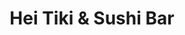 ---
layout: place
title: "Hei Tiki & Sushi Bar"
permalink: /new-york/astoria/hei-tiki-sushi-bar.html
stateAbbr: NY
stateName: New York
cityName: Astoria
seo:
  name: "Hei Tiki & Sushi Bar"
  type: Restaurant
  links: https://www.instagram.com/heitikinyc?igsh=aWludmhtdTFueHM=
description: "Hei Tiki & Sushi Bar serves delicious sushi in Astoria, New York. Try fresh Japanese dishes for a great dining experience. Available for takeout, delivery, lunch, and dinner."
place_id: ChIJIRF9O0hfwokRnhQGHXWCinE
photos:
  - name: >-
      places/ChIJIRF9O0hfwokRnhQGHXWCinE/photos/AeeoHcIxt2lYjrqj8GLToBC4AEsPXEjnvG2LP2ZgrZd51kCpTvJU5bdjt1w6Sb22u16U7kbY6EgjwKz_vjMjI3S0Gm6kJOM2IZQiiUZquO5EQyJ7FlwROYxeZupNHPFfG-0U67ijn901dQ_C35R3LHFGs7sDUsLhAkZH8sOwXl7YQoMT7RfKpQHgjDVJaZhx6apB4BadELf3BjR47VN3a5m0jgZNdPHDZ3pYVgpttLIeZxE5hw2ZSraUcnZR7iVGl4SO1muhXUjB31mqZ53uhZhFeK2df6KuxnQChJK8k4Ec0uOfqQ
    widthPx: 600
    heightPx: 800
    authorAttributions:
      - displayName: Hei Tiki & Sushi Bar
        uri: https://maps.google.com/maps/contrib/114041712858237969786
        photoUri: >-
          https://lh3.googleusercontent.com/a-/ALV-UjUcOZFJs-ziY5dZIwAHLWskHaFT-XhPDsvqNCOzW8_YiU0-SzY=s100-p-k-no-mo
    flagContentUri: >-
      https://www.google.com/local/imagery/report/?cb_client=maps_api_places.places_api&image_key=!1e10!2sAF1QipOeVOV1e7ImZNusN6iXh2831mUUBolyz0Pq9jb0&hl=en-US
    googleMapsUri: >-
      https://www.google.com/maps/place//data=!3m4!1e2!3m2!1sAF1QipOeVOV1e7ImZNusN6iXh2831mUUBolyz0Pq9jb0!2e10!4m2!3m1!1s0x89c25f483b7d1121:0x718a82751d06149e
  - name: >-
      places/ChIJIRF9O0hfwokRnhQGHXWCinE/photos/AeeoHcIOENj8EYUwWBmhOr9HqoG8DyyusSeUmhUh34Cvom4KTnhf-hHfT9WZ16G_C_AXgU3q9Yp5az7elUgltvPIGd5PjgDOloq9pTbtlfhFa4L_6CVlN0tvCT7XuYoDJgtxlvbo6e5ZQlD9yXJ2hiW33kQlatt94PMwLxT3BSAW6ldTN6j7M7FZwhmqrJ68EcjyuU0v67zbwX9glJ_TTxirdGGxrH0bBTpmrAaCt6rJFY9UBMln4ejkNjnwIPooIxPYGKboT0mpd2PeeZ-AQUmQWPkHXLUVe0jyrBxwy6Ju-GPIeQ
    widthPx: 2992
    heightPx: 2992
    authorAttributions:
      - displayName: Hei Tiki & Sushi Bar
        uri: https://maps.google.com/maps/contrib/114041712858237969786
        photoUri: >-
          https://lh3.googleusercontent.com/a-/ALV-UjUcOZFJs-ziY5dZIwAHLWskHaFT-XhPDsvqNCOzW8_YiU0-SzY=s100-p-k-no-mo
    flagContentUri: >-
      https://www.google.com/local/imagery/report/?cb_client=maps_api_places.places_api&image_key=!1e10!2sAF1QipM0bKAVYBQXLUi9z4C9wbO8AzdAML0vVDWoTimr&hl=en-US
    googleMapsUri: >-
      https://www.google.com/maps/place//data=!3m4!1e2!3m2!1sAF1QipM0bKAVYBQXLUi9z4C9wbO8AzdAML0vVDWoTimr!2e10!4m2!3m1!1s0x89c25f483b7d1121:0x718a82751d06149e
  - name: >-
      places/ChIJIRF9O0hfwokRnhQGHXWCinE/photos/AeeoHcJYPcJEY-rVAYmD9dZ4XqaHI-91_FqTGZAtThw0WJUTHI_jnWOV4LUMhm2w8WBYSQzEqznMINn3HOVn9AMy0RnJS91EDclZjac1H0r707pzu0fsrETIC-_kyiNWXlW9vOLHzaAf4Tl0i48JXv6WKCyJNtp5WO46s4accPjFwl6SpdgGYa7-PYN_OJkRULYYSa4uMkI7AnFDznCATsKgxuwFsl_0lItU6W2ckMRoH7IGa3gtXBjbVJfcuQaXTensGX2sozZw2t-oRKYVgp-ylmt24-rV0jyktvnix-g-cwkHyrJ22DWfde4YOpiSUyVxkLuFYPjIdbupmU9kAFXUHnR0Umnu3l0qBSbo6cFMTwYzebcH_xYTAWJfnaKMz9S0LhhngWcL0Fl82v5MCpnaw5ww2sEsauwAsHWH7-pnE2qrRA
    widthPx: 3024
    heightPx: 4032
    authorAttributions:
      - displayName: Alisa D
        uri: https://maps.google.com/maps/contrib/104887905912498571089
        photoUri: >-
          https://lh3.googleusercontent.com/a-/ALV-UjWdg_SpntLjytZ12gp62U7pmvDmA374SLkuYFc5c_BwR2sTuD7m0w=s100-p-k-no-mo
    flagContentUri: >-
      https://www.google.com/local/imagery/report/?cb_client=maps_api_places.places_api&image_key=!1e10!2sCIHM0ogKEICAgMCo9ZO2Zw&hl=en-US
    googleMapsUri: >-
      https://www.google.com/maps/place//data=!3m4!1e2!3m2!1sCIHM0ogKEICAgMCo9ZO2Zw!2e10!4m2!3m1!1s0x89c25f483b7d1121:0x718a82751d06149e
  - name: >-
      places/ChIJIRF9O0hfwokRnhQGHXWCinE/photos/AeeoHcJnJ_lUj6yuX1yInojwmoEgzjgOxO5iPvvoKabc6rnAQ-T30pcjuDQrXiYBUPpaTe8e2QF_u8OS5n3OllIOHe37ThytmWN0GnqnlvGw6cM3Z8iD8-CkWr4i_sUsIZJyebZScEcTlcLjkedKoFEZIr-YVnKf1IKcERWXUKz8u31D5E-qiZGn11ekBwBk24Hqh4ThmZN-F-yCqlp5hk51BlkamYRdQfV40QzhkfqJV5Lixj36rjidndFQcy5B6biuAlAj4V_YyMIWMtGhgR0jQGRsnXjVtH352_hJE_LJMNGRbkBq281Om41jNhQnVqphwZt70tpv823abubfFoxdouNxLJQa24eaKsc4VlPztv0rLtV3gQ7AWpssk_GgQFehReqS6NY7KDSic5LQxzkIRGWCd4zWwkT4aR3cwPV4C5p_qA
    widthPx: 3024
    heightPx: 3024
    authorAttributions:
      - displayName: New York Oganic Garden House
        uri: https://maps.google.com/maps/contrib/107983528910713306636
        photoUri: >-
          https://lh3.googleusercontent.com/a/ACg8ocJqSD4GnqY2uswcMzAbdMdWvYD4-3qZ6kjq4y_2utQkhwDlB7w=s100-p-k-no-mo
    flagContentUri: >-
      https://www.google.com/local/imagery/report/?cb_client=maps_api_places.places_api&image_key=!1e10!2sCIHM0ogKEICAgMCAibHfVQ&hl=en-US
    googleMapsUri: >-
      https://www.google.com/maps/place//data=!3m4!1e2!3m2!1sCIHM0ogKEICAgMCAibHfVQ!2e10!4m2!3m1!1s0x89c25f483b7d1121:0x718a82751d06149e
  - name: >-
      places/ChIJIRF9O0hfwokRnhQGHXWCinE/photos/AeeoHcJQXFNVDVBBXEUHM1A6IA4zmE_52sCmGYCx9xpssEo2ikTKNrKg8dPjmuVOZIDzZ3mLJveCJIBixJGFswKRtEflvK7uYaXzzMTgz5LbrnrOyjYq4Ew7bdCVoT9AhYjaRGXQG2Q9ksEg4d0pxZatmnaloxptsTcFJCzc4Tmlw8wjQBXRQFZDtM6fmNUu52foyDyX2zWS3Nn75TZ2qI1zUZTGSWzzXvVn2GEI-nJLxwG6U1FvAo1YtaqKwrgFm128iCr3g-ExL304lxFT1gAQoa4L3axxY4Xs1VTATpCi5LCXvQ
    widthPx: 2992
    heightPx: 2992
    authorAttributions:
      - displayName: Hei Tiki & Sushi Bar
        uri: https://maps.google.com/maps/contrib/114041712858237969786
        photoUri: >-
          https://lh3.googleusercontent.com/a-/ALV-UjUcOZFJs-ziY5dZIwAHLWskHaFT-XhPDsvqNCOzW8_YiU0-SzY=s100-p-k-no-mo
    flagContentUri: >-
      https://www.google.com/local/imagery/report/?cb_client=maps_api_places.places_api&image_key=!1e10!2sAF1QipOiQ0PGGagnYO-Gz80CkILVl2q6uVbx6i_Wu6DD&hl=en-US
    googleMapsUri: >-
      https://www.google.com/maps/place//data=!3m4!1e2!3m2!1sAF1QipOiQ0PGGagnYO-Gz80CkILVl2q6uVbx6i_Wu6DD!2e10!4m2!3m1!1s0x89c25f483b7d1121:0x718a82751d06149e
  - name: >-
      places/ChIJIRF9O0hfwokRnhQGHXWCinE/photos/AeeoHcIO2kvsrkcczkDONNrwYBnWsM_6sZ1W3uR84K0NuAqjAG_c63Gvzr41dJriMMwN6HhHNM5h_Vgwk70JpNuKgFg4UdqUNHVMOFD1wzzBiKvyMaSwaVCIZ6TJbG8NwsVAwCXUnPncIAfmvrpdBXTIbiwoEH8y1CKhilnDyyy9Bed-nQoAi5QfiH9YERuqcvNsuGWN0TTgeL-nk7K9LsR56i2HOE4rznID0eLUgJl83LsMftrnu_xMphRi7Y2EzVW7YBR1MOvCQjbZlD3aiJTZht5d2c9dfcrRv0qsGgoU4qwveso1eM0Fr8HV-8b6hPdXiSERaGYKFgzOin4kqcohSySNZ8dPggEMlamNGE85Ho3z09hA0Kfoxu6JomEUw7EjOm2H33a-iu3_bFLHS5m7veWTlmO-XxikmRmJZQSKjE0
    widthPx: 3024
    heightPx: 4032
    authorAttributions:
      - displayName: Pinhwa Su
        uri: https://maps.google.com/maps/contrib/117668222769496555970
        photoUri: >-
          https://lh3.googleusercontent.com/a-/ALV-UjWWD65YW0Ik4_EUVw7qSl01mDz3sMyGbQfe2v6AvLz89yYmSyA3NQ=s100-p-k-no-mo
    flagContentUri: >-
      https://www.google.com/local/imagery/report/?cb_client=maps_api_places.places_api&image_key=!1e10!2sCIHM0ogKEICAgIC775XTVQ&hl=en-US
    googleMapsUri: >-
      https://www.google.com/maps/place//data=!3m4!1e2!3m2!1sCIHM0ogKEICAgIC775XTVQ!2e10!4m2!3m1!1s0x89c25f483b7d1121:0x718a82751d06149e
  - name: >-
      places/ChIJIRF9O0hfwokRnhQGHXWCinE/photos/AeeoHcJy-EsBNRXXLm2h1jCWdTJy3ouSjNKGjx0bYZYxNR8zcTTpHz74bpUaU96e_X9fNsyCAlza68D6FhvrTZjOJTZVY6W3a0Wq2s5JD9JcY-gV8L7Z8sSShvR3_D2GNz1aM5OtADd4TnsrfkRXRpcOYejU1rWmsP0TJSlOTVNRffLNVHVeQwgVvTDscmJMBnDBR5fRo7nKVL5KTuVBQvOmF9Mdgb4SQXmkpC9gQN5RJW6XB8CYEDTxmT4JzMRfnwThJLM2dNtqyJyEN9MT_0l0cBeuTt5OguxKoSRRRHnsM4DTuWQJ-GkoJ_Wc0QJSkMqnJbB1ZSrkZ_hfH-9skMCd7Co9Y2R2BKcX9d6W_hMl93UK8bqN9bgrI6VmDdMqxS9M3Ny6uoRvxo3EA6b_0DJ05DO_5IgIi79oUesG-zm2IXaBGUZ_
    widthPx: 3024
    heightPx: 4032
    authorAttributions:
      - displayName: Yeghia Sounboolian
        uri: https://maps.google.com/maps/contrib/118319772451559129566
        photoUri: >-
          https://lh3.googleusercontent.com/a/ACg8ocJM01e_edIQN0dShzE3YTemB4j0AdAasEUF61tE7CfSFzftOQ=s100-p-k-no-mo
    flagContentUri: >-
      https://www.google.com/local/imagery/report/?cb_client=maps_api_places.places_api&image_key=!1e10!2sCIHM0ogKEICAgMCIyLi46gE&hl=en-US
    googleMapsUri: >-
      https://www.google.com/maps/place//data=!3m4!1e2!3m2!1sCIHM0ogKEICAgMCIyLi46gE!2e10!4m2!3m1!1s0x89c25f483b7d1121:0x718a82751d06149e
  - name: >-
      places/ChIJIRF9O0hfwokRnhQGHXWCinE/photos/AeeoHcJfyGujRV-R4SiKcKdw3lk07O5tfbtlK_9UyiP3P3qreEcSVI_pbOtlO11Vz7Cu5dumtLlv8CvSGOwVyt19gmXdAyTngCckfWK1dNgRf7a6xQ3WAeZyJNnOFbLyncRp9OZFP1o7nMDkE9SiuDXQluO95w8k7_8dI62NShlp_Qe0kZyqYLPbmPlpY5s2xB7ciOhyX9EXaSt8KWs047rWLvZcaXWrq7oTZqiIqh58Wp3ArOCoUZA6XfUuZcTOpO1Qu0Xl9SNlgYMlUrsUtdY5MeIafmM1AtKOsLpS0hk0X_uhQOIa6re95pCOCIHukI1DwcqB3Ti8qEaoovGDCBSq94FkBSLo6RZmshCv7w784T_PLk6JalLoK8_KOYYvyxHEqK9tFxksoyfx1wMuL_hErwmjBH0giyTLJP5KTYCc1KWv5mlJ
    widthPx: 3600
    heightPx: 4800
    authorAttributions:
      - displayName: June’s Journey
        uri: https://maps.google.com/maps/contrib/118316678270980168699
        photoUri: >-
          https://lh3.googleusercontent.com/a/ACg8ocI_m0VfmdJGCKeKieAWA9Wz8HxrXaBFR-uW7StwHtLQ6r46-A=s100-p-k-no-mo
    flagContentUri: >-
      https://www.google.com/local/imagery/report/?cb_client=maps_api_places.places_api&image_key=!1e10!2sCIHM0ogKEICAgIDH2YjA3AE&hl=en-US
    googleMapsUri: >-
      https://www.google.com/maps/place//data=!3m4!1e2!3m2!1sCIHM0ogKEICAgIDH2YjA3AE!2e10!4m2!3m1!1s0x89c25f483b7d1121:0x718a82751d06149e
  - name: >-
      places/ChIJIRF9O0hfwokRnhQGHXWCinE/photos/AeeoHcKfz2QQrWn-JrIGKAPfGwJKLEf4uFXJDzAy0q4NzbCv9BaYTlUUVZJuCpnQgnXKhbU3dikzCzoSTKuc6TfIqS3iSeljbDLW_QiqNdJZJD9gPAdwtSV_9jH984J51nbwqie5Ko9PIf4IMr1VzkuJ1DdnKKK1xQvK1SCtSah418ssuIlGflRP38DNsP5CEyGxfqINawsGusVkIHKs83ZzMzZKGYrQbvA53mB9AfqpEu4Ccak8knlmA0boc6qEAbwQOuqeTaLtbY6yR2E6wuRhL3OHIxL8FQeL56papS6_ulYke04_RiooN6YHSAouKD6jZKOCBJB04ZtSdVpB4keYt3Tbvp9tAM9sqoNM1gRpxD9JYEQSUzBX8VaiC0jeMTgGN9Dq7-axlLej97BtM2vJD_w1UxT6vPbk3iX2cyLxldXFmA
    widthPx: 4800
    heightPx: 3599
    authorAttributions:
      - displayName: JJ Jones
        uri: https://maps.google.com/maps/contrib/111139605921648680928
        photoUri: >-
          https://lh3.googleusercontent.com/a-/ALV-UjU-ynwbX_SquJreIm-8ohIBKxYDvaiV6kOakZhk6TRev8Jwbari=s100-p-k-no-mo
    flagContentUri: >-
      https://www.google.com/local/imagery/report/?cb_client=maps_api_places.places_api&image_key=!1e10!2sCIHM0ogKEICAgICb1qeuZA&hl=en-US
    googleMapsUri: >-
      https://www.google.com/maps/place//data=!3m4!1e2!3m2!1sCIHM0ogKEICAgICb1qeuZA!2e10!4m2!3m1!1s0x89c25f483b7d1121:0x718a82751d06149e
  - name: >-
      places/ChIJIRF9O0hfwokRnhQGHXWCinE/photos/AeeoHcI6D6DOZlenTcJICxPHgqGdEu6G8iTjUsCeFQM6fR64YCOQnwrnyYAWKFsmi_062iutODd8RpdeQXQ9KlaHlCR7PlV9vutfdne-h8pgo5Wv0YtaN66DsoyEYe3m-Gw4HaU1XGjXPvl63ElwMUI3_YzqigQpEIdomvlhSkH_8PoiTbndZhj6QFMBfuhtRA5Zx5i9dxro-MOA1Ok7pDBcRWjbAD68ljBJiSphFQtuJoyJXI9BEAzM8BjYomkfW-2rx-AYfcD6Jnx8OjZGPcLo0HoogUN46n-56knS-ltK-9DT4tmDQA87MAUMxON1AuWUGEPXLrjZJXPa0jkIXG_fL5aPnQ9vhYXJnB2Gi50Ghzmsl3-EY29U2CWxGDnxRVDc3KcUsmcIA7SxXASDSfN5FZF8S5xrU3PKS-J2vZ697nBeMg
    widthPx: 3024
    heightPx: 4032
    authorAttributions:
      - displayName: Hollie Sin
        uri: https://maps.google.com/maps/contrib/104872073071708813250
        photoUri: >-
          https://lh3.googleusercontent.com/a-/ALV-UjUg-MI-lmmLcW9fdNKjJUICjzk0uhVL7PpZfPjaGpm7VHPMMZI=s100-p-k-no-mo
    flagContentUri: >-
      https://www.google.com/local/imagery/report/?cb_client=maps_api_places.places_api&image_key=!1e10!2sCIHM0ogKEICAgIC76tqnFg&hl=en-US
    googleMapsUri: >-
      https://www.google.com/maps/place//data=!3m4!1e2!3m2!1sCIHM0ogKEICAgIC76tqnFg!2e10!4m2!3m1!1s0x89c25f483b7d1121:0x718a82751d06149e
address: 34-20 Broadway, Astoria, NY 11106, USA
street: 34-20 Broadway
city: Astoria
state: NY
zip: '11106'
country: USA
neighborhood: Astoria
latitude: '40.760378'
longitude: '-73.922435'
accessibility_options:
  wheelchairAccessibleEntrance: true
  wheelchairAccessibleSeating: true
business_status: OPERATIONAL
name: Hei Tiki & Sushi Bar
google_maps_links:
  directionsUri: >-
    https://www.google.com/maps/dir//''/data=!4m7!4m6!1m1!4e2!1m2!1m1!1s0x89c25f483b7d1121:0x718a82751d06149e!3e0
  placeUri: https://maps.google.com/?cid=8181495112581649566
  writeAReviewUri: >-
    https://www.google.com/maps/place//data=!4m3!3m2!1s0x89c25f483b7d1121:0x718a82751d06149e!12e1
  reviewsUri: >-
    https://www.google.com/maps/place//data=!4m4!3m3!1s0x89c25f483b7d1121:0x718a82751d06149e!9m1!1b1
  photosUri: >-
    https://www.google.com/maps/place//data=!4m3!3m2!1s0x89c25f483b7d1121:0x718a82751d06149e!10e5
primary_type: Sushi Restaurant
opening_hours:
  regular: null
  current: null
secondary_opening_hours:
  regular:
    weekdayDescriptions: null
    type: null
  current:
    weekdayDescriptions: null
    type: null
phone: (917) 745-0407
price_level: PRICE_LEVEL_MODERATE
price_range: $30 &ndash; $50
rating: '4.6'
rating_count: 0
website: https://www.instagram.com/heitikinyc?igsh=aWludmhtdTFueHM=
reviews:
  - name: >-
      places/ChIJIRF9O0hfwokRnhQGHXWCinE/reviews/ChZDSUhNMG9nS0VJQ0FnTUNRdDd2WEFnEAE
    relativePublishTimeDescription: a month ago
    rating: 5
    text:
      text: >-
        Hei Tiki & Sushi’s Bar is a wonderful place to be. I came here with a
        friend, caught their happy hour. We tried the tacos and the sushi rolls
        & everything was perfect! The drinks & Ernest, the bartender was
        accommodating & kind. I definitely want to come back with more friends.

        Positive vibes ~
      languageCode: en
    originalText:
      text: >-
        Hei Tiki & Sushi’s Bar is a wonderful place to be. I came here with a
        friend, caught their happy hour. We tried the tacos and the sushi rolls
        & everything was perfect! The drinks & Ernest, the bartender was
        accommodating & kind. I definitely want to come back with more friends.

        Positive vibes ~
      languageCode: en
    authorAttribution:
      displayName: Samantha Velez
      uri: https://www.google.com/maps/contrib/114914977247794811150/reviews
      photoUri: >-
        https://lh3.googleusercontent.com/a-/ALV-UjXk7UMwB1AtU_UIvZ00M-7lgFM_cLJNUdlconkyQRRJW1067NTs=s128-c0x00000000-cc-rp-mo-ba3
    publishTime: '2025-03-07T22:45:49.511235Z'
    flagContentUri: >-
      https://www.google.com/local/review/rap/report?postId=ChZDSUhNMG9nS0VJQ0FnTUNRdDd2WEFnEAE&d=17924085&t=1
    googleMapsUri: >-
      https://www.google.com/maps/reviews/data=!4m6!14m5!1m4!2m3!1sChZDSUhNMG9nS0VJQ0FnTUNRdDd2WEFnEAE!2m1!1s0x89c25f483b7d1121:0x718a82751d06149e
  - name: >-
      places/ChIJIRF9O0hfwokRnhQGHXWCinE/reviews/ChdDSUhNMG9nS0VJQ0FnTURJbXRMdDhRRRAB
    relativePublishTimeDescription: in the last week
    rating: 5
    text:
      text: >-
        I absolutely love this place. I’ve been multiple times and have yet to
        have a bad food item. Between the sushi, the noodle bowls and the katsu
        curry, every dish they offer is amazing. The service is so friendly and
        kind, the drinks are incredible and the prices are VERY reasonable. My
        girlfriend and I have had many date nights here, it’s perfect for the
        two of us to get some delicious food or some very fun (and STRONG!) tiki
        concoctions.
      languageCode: en
    originalText:
      text: >-
        I absolutely love this place. I’ve been multiple times and have yet to
        have a bad food item. Between the sushi, the noodle bowls and the katsu
        curry, every dish they offer is amazing. The service is so friendly and
        kind, the drinks are incredible and the prices are VERY reasonable. My
        girlfriend and I have had many date nights here, it’s perfect for the
        two of us to get some delicious food or some very fun (and STRONG!) tiki
        concoctions.
      languageCode: en
    authorAttribution:
      displayName: Bryan Patrick Stoyle
      uri: https://www.google.com/maps/contrib/110694894824439705370/reviews
      photoUri: >-
        https://lh3.googleusercontent.com/a-/ALV-UjX6kBqq1HpEw_e1uqSUw4oN4hij-ouY8DT0jXqU9Tx2GvPx3EEmSg=s128-c0x00000000-cc-rp-mo
    publishTime: '2025-04-09T00:26:37.991784Z'
    flagContentUri: >-
      https://www.google.com/local/review/rap/report?postId=ChdDSUhNMG9nS0VJQ0FnTURJbXRMdDhRRRAB&d=17924085&t=1
    googleMapsUri: >-
      https://www.google.com/maps/reviews/data=!4m6!14m5!1m4!2m3!1sChdDSUhNMG9nS0VJQ0FnTURJbXRMdDhRRRAB!2m1!1s0x89c25f483b7d1121:0x718a82751d06149e
  - name: >-
      places/ChIJIRF9O0hfwokRnhQGHXWCinE/reviews/ChdDSUhNMG9nS0VJQ0FnTURRLThuaW5BRRAB
    relativePublishTimeDescription: 4 weeks ago
    rating: 5
    text:
      text: >-
        Wooo!!! Found a great spot in Queens, fun Tiki drinks and quality sushi,
        sashimi and nice decorations in entire dinning room.


        Team members are so kinds and we think we will return sooner. 10/10 we
        love you!
      languageCode: en
    originalText:
      text: >-
        Wooo!!! Found a great spot in Queens, fun Tiki drinks and quality sushi,
        sashimi and nice decorations in entire dinning room.


        Team members are so kinds and we think we will return sooner. 10/10 we
        love you!
      languageCode: en
    authorAttribution:
      displayName: Krittaphat Waphet
      uri: https://www.google.com/maps/contrib/101086679620781469277/reviews
      photoUri: >-
        https://lh3.googleusercontent.com/a-/ALV-UjXOXNWXjMOiJCVYhjBjyhkHkEEHNiEKOg6xtDhnV__1eXG2rYA=s128-c0x00000000-cc-rp-mo
    publishTime: '2025-03-15T20:33:04.811436Z'
    flagContentUri: >-
      https://www.google.com/local/review/rap/report?postId=ChdDSUhNMG9nS0VJQ0FnTURRLThuaW5BRRAB&d=17924085&t=1
    googleMapsUri: >-
      https://www.google.com/maps/reviews/data=!4m6!14m5!1m4!2m3!1sChdDSUhNMG9nS0VJQ0FnTURRLThuaW5BRRAB!2m1!1s0x89c25f483b7d1121:0x718a82751d06149e
  - name: >-
      places/ChIJIRF9O0hfwokRnhQGHXWCinE/reviews/ChZDSUhNMG9nS0VJQ0FnTUNnbS1ERk5BEAE
    relativePublishTimeDescription: a month ago
    rating: 3
    text:
      text: >-
        Had high hopes for this place given that it opened not that long ago.
        The food was good but the service and drinks were mediocre. The place
        wasn't busy when we arrived but we waited a while for our order. It
        seemed that delivery orders was prioritized since I saw a lot of
        delivery guys come and go. The sushi was fresh and good, but the drinks
        were a letdown. Considering it's a tiki place, the drinks should have
        been mind-blowing. They were super sweet and not well balanced. I don't
        think they necessarily lacked alcohol but they just didn't taste as
        exotic as I would have expected. Overall, it was an ok experience but
        probably won't be coming back because it wasn't really worth it overall
        🫤
      languageCode: en
    originalText:
      text: >-
        Had high hopes for this place given that it opened not that long ago.
        The food was good but the service and drinks were mediocre. The place
        wasn't busy when we arrived but we waited a while for our order. It
        seemed that delivery orders was prioritized since I saw a lot of
        delivery guys come and go. The sushi was fresh and good, but the drinks
        were a letdown. Considering it's a tiki place, the drinks should have
        been mind-blowing. They were super sweet and not well balanced. I don't
        think they necessarily lacked alcohol but they just didn't taste as
        exotic as I would have expected. Overall, it was an ok experience but
        probably won't be coming back because it wasn't really worth it overall
        🫤
      languageCode: en
    authorAttribution:
      displayName: Alice -
      uri: https://www.google.com/maps/contrib/116570325557302403389/reviews
      photoUri: >-
        https://lh3.googleusercontent.com/a-/ALV-UjVYO1qxZDoIEKxzuuLYy3tdoOuy8vDIxDcVICXb_hkCWOhl6F2v=s128-c0x00000000-cc-rp-mo-ba3
    publishTime: '2025-02-21T00:40:01.143367Z'
    flagContentUri: >-
      https://www.google.com/local/review/rap/report?postId=ChZDSUhNMG9nS0VJQ0FnTUNnbS1ERk5BEAE&d=17924085&t=1
    googleMapsUri: >-
      https://www.google.com/maps/reviews/data=!4m6!14m5!1m4!2m3!1sChZDSUhNMG9nS0VJQ0FnTUNnbS1ERk5BEAE!2m1!1s0x89c25f483b7d1121:0x718a82751d06149e
  - name: >-
      places/ChIJIRF9O0hfwokRnhQGHXWCinE/reviews/ChZDSUhNMG9nS0VJQ0FnTURJbXRLeWZREAE
    relativePublishTimeDescription: in the last week
    rating: 5
    text:
      text: >-
        This place is consistently amazing! Their drinks are all delicious and
        so fun. My boyfriend and I have been here several times, and EVERYTHING
        is always outstanding and we have the best time. Highlights have been
        the cranberry crab rangoons, blue crab roll, chicken katsu curry, and
        spicy salmon crackers. YUM! The seafood is super fresh. Do NOT miss this
        place, they’re a hidden gem! Can’t wait to come back and try their ramen
        and udon. 😋  Great music and vibe, decor… all of it!
      languageCode: en
    originalText:
      text: >-
        This place is consistently amazing! Their drinks are all delicious and
        so fun. My boyfriend and I have been here several times, and EVERYTHING
        is always outstanding and we have the best time. Highlights have been
        the cranberry crab rangoons, blue crab roll, chicken katsu curry, and
        spicy salmon crackers. YUM! The seafood is super fresh. Do NOT miss this
        place, they’re a hidden gem! Can’t wait to come back and try their ramen
        and udon. 😋  Great music and vibe, decor… all of it!
      languageCode: en
    authorAttribution:
      displayName: Sarah Hutchison
      uri: https://www.google.com/maps/contrib/116227302340674927565/reviews
      photoUri: >-
        https://lh3.googleusercontent.com/a/ACg8ocJ19R5ykomZL4obUYpThAfWBNB1mXOfYgGOVksDjuHKsajc0Q=s128-c0x00000000-cc-rp-mo
    publishTime: '2025-04-09T00:26:22.474805Z'
    flagContentUri: >-
      https://www.google.com/local/review/rap/report?postId=ChZDSUhNMG9nS0VJQ0FnTURJbXRLeWZREAE&d=17924085&t=1
    googleMapsUri: >-
      https://www.google.com/maps/reviews/data=!4m6!14m5!1m4!2m3!1sChZDSUhNMG9nS0VJQ0FnTURJbXRLeWZREAE!2m1!1s0x89c25f483b7d1121:0x718a82751d06149e
parking_options:
  freeParkingLot: false
  paidParkingLot: false
  freeStreetParking: true
  paidStreetParking: true
  valetParking: false
  freeGarageParking: false
  paidGarageParking: false
payment_options:
  acceptsCreditCards: true
  acceptsDebitCards: true
  acceptsCashOnly: false
  acceptsNfc: true
allow_dogs: null
curbside_pickup: true
delivery: true
dine_in: true
good_for_children: null
good_for_groups: true
good_for_sports: false
live_music: false
menu_for_children: null
outdoor_seating: null
reservable: true
restroom: true
serves_beer: true
serves_breakfast: null
serves_brunch: null
serves_cocktails: true
serves_coffee: false
serves_dinner: true
serves_dessert: true
serves_lunch: true
serves_vegetarian_food: true
serves_wine: true
takeout: true
update_category: essentials
summary: null

---